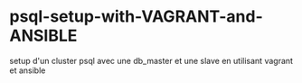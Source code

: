 # psql-setup-with-VAGRANT-and-ANSIBLE
setup d'un cluster psql avec une db_master et une slave en utilisant vagrant et ansible
